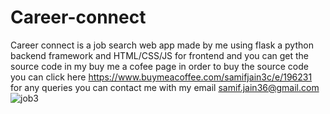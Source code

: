 # Career-connect
Career connect is a job search web app made by me using flask a python backend framework and HTML/CSS/JS for frontend and you can get the source code in my buy me a cofee page
in order to buy the source code you can click here https://www.buymeacoffee.com/samifjain3c/e/196231
for any queries you can contact me with my email samif.jain36@gmail.com
![job3](https://github.com/sami9644/Career-connect/assets/60266765/6bba7b42-5d1b-45f7-9ca5-ebe2108a46a4)
